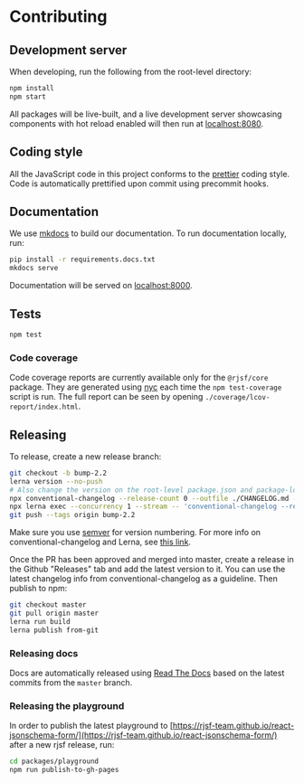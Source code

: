 # Contributing

## Development server

When developing, run the following from the root-level directory:

```bash
npm install
npm start
```

All packages will be live-built, and a live development server showcasing components with hot reload enabled will then run at [localhost:8080](http://localhost:8080).

## Coding style

All the JavaScript code in this project conforms to the [prettier](https://github.com/prettier/prettier) coding style. Code is automatically prettified upon commit using precommit hooks.

## Documentation

We use [mkdocs](https://www.mkdocs.org/) to build our documentation. To run documentation locally, run:

```bash
pip install -r requirements.docs.txt
mkdocs serve
```

Documentation will be served on [localhost:8000](http://localhost:8000).

## Tests

```bash
npm test
```

### Code coverage

Code coverage reports are currently available only for the `@rjsf/core` package. They are generated using [nyc](https://github.com/istanbuljs/nyc) each time the `npm test-coverage` script is run.
The full report can be seen by opening `./coverage/lcov-report/index.html`.


## Releasing

To release, create a new release branch:

```bash
git checkout -b bump-2.2
lerna version --no-push
# Also change the version on the root-level package.json and package-lock.json (this is not automatically done by Lerna)
npx conventional-changelog --release-count 0 --outfile ./CHANGELOG.md --verbose
npx lerna exec --concurrency 1 --stream -- 'conventional-changelog --release-count 0 --commit-path $PWD --pkg $PWD/package.json --outfile $PWD/CHANGELOG.md --verbose'
git push --tags origin bump-2.2
```

Make sure you use [semver](https://semver.org/) for version numbering. For more info on conventional-changelog and Lerna, see [this link](https://github.com/lerna/lerna/tree/master/commands/version#generating-initial-changelogs).

Once the PR has been approved and merged into master, create a release in the Github "Releases" tab and add the latest version to it. You can use the latest changelog info from conventional-changelog as a guideline. Then publish to npm:

```bash
git checkout master
git pull origin master
lerna run build
lerna publish from-git
```

### Releasing docs

Docs are automatically released using [Read The Docs](https://readthedocs.org/) based on the latest commits from the `master` branch.

### Releasing the playground

In order to publish the latest playground to [https://rjsf-team.github.io/react-jsonschema-form/](https://rjsf-team.github.io/react-jsonschema-form/) after a new rjsf release, run:

```bash
cd packages/playground
npm run publish-to-gh-pages
```
